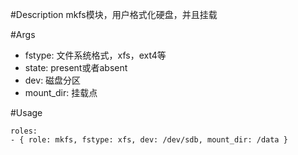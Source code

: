 #Description
mkfs模块，用户格式化硬盘，并且挂载

#Args
* fstype: 文件系统格式，xfs，ext4等
* state: present或者absent
* dev: 磁盘分区
* mount_dir: 挂载点

#Usage
```
roles:  
- { role: mkfs, fstype: xfs, dev: /dev/sdb, mount_dir: /data }
```
